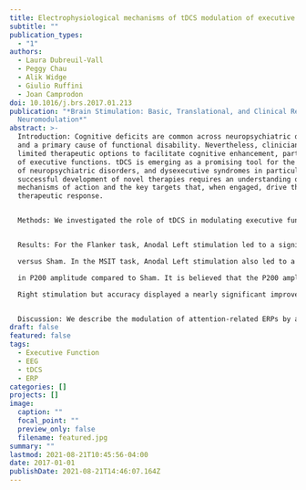 ```yaml
---
title: Electrophysiological mechanisms of tDCS modulation of executive functions
subtitle: ""
publication_types:
  - "1"
authors:
  - Laura Dubreuil-Vall
  - Peggy Chau
  - Alik Widge
  - Giulio Ruffini
  - Joan Camprodon
doi: 10.1016/j.brs.2017.01.213
publication: "*Brain Stimulation: Basic, Translational, and Clinical Research in
  Neuromodulation*"
abstract: >-
  Introduction: Cognitive deficits are common across neuropsychiatric disorders
  and a primary cause of functional disability. Nevertheless, clinicians have
  limited therapeutic options to facilitate cognitive enhancement, particularly
  of executive functions. tDCS is emerging as a promising tool for the treatment
  of neuropsychiatric disorders, and dysexecutive syndromes in particular. The
  successful development of novel therapies requires an understanding of its
  mechanisms of action and the key targets that, when engaged, drive the
  therapeutic response.


  Methods: We investigated the role of tDCS in modulating executive functions in 20 healthy adults, who received three different tDCS stimulation conditions over three separate visits: sham, anodal tDCS on the right DLPFC (Anodal Right), and the left DLPFC (Anodal Left) using 3cm2 Ag/AgCl electrodes (Pistim by Neuroelectrics). Participants performed the Flanker task and Multisource Interference Task with International Affective Picture System (MSIT-IAPS) before and after receiving tDCS. We measured behavioral responses and EEG during the task, and calculated ERPs over Fz.


  Results: For the Flanker task, Anodal Left stimulation led to a significant increase of P300 amplitude for incongruent trials versus Sham. Greater P300 amplitudes are believed to indicate greater attention and working memory allocation. This correlated with the behavioral results, as Anodal Left stimulation led to a significant improvement in reaction time (RT)

  versus Sham. In the MSIT task, Anodal Left stimulation also led to a significant increase

  in P200 amplitude compared to Sham. It is believed that the P200 amplitude indicates more efficient selective attention allocation. In the behavioral results, RT did not improve for Left or

  Right stimulation but accuracy displayed a nearly significant improvement for Left stimulation.


  Discussion: We describe the modulation of attention-related ERPs by anodal tDCS to the DLPFC in healthy adults, related to improvement in attention task performance. These physiological markers may represent therapeutic targets for pro-cognitive treatments.
draft: false
featured: false
tags:
  - Executive Function
  - EEG
  - tDCS
  - ERP
categories: []
projects: []
image:
  caption: ""
  focal_point: ""
  preview_only: false
  filename: featured.jpg
summary: ""
lastmod: 2021-08-21T10:45:56-04:00
date: 2017-01-01
publishDate: 2021-08-21T14:46:07.164Z
---
```


